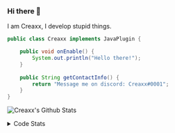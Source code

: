 ### Hi there 👋

I am Creaxx, I develop stupid things. 

```java
public class Creaxx implements JavaPlugin {

    public void onEnable() {
        System.out.println("Hello there!");
    }
    
    public String getContactInfo() {
        return "Message me on discord: Creaxx#0001";
    }
}
```

![Creaxx's Github Stats](https://github-readme-stats.vercel.app/api?username=CreaxxOG&show_icons=true&theme=dark&count_private=true)

<details>
  <summary>Code Stats</summary>

<!--START_SECTION:waka-->
![Code Time](http://img.shields.io/badge/Code%20Time-1%2C133%20hrs%2035%20mins-blue)

![Lines of code](https://img.shields.io/badge/From%20Hello%20World%20I%27ve%20Written-166%20lines%20of%20code-blue)

**🐱 My GitHub Data** 

> 📦 66.3 kB Used in GitHub's Storage 
 > 
> 🏆 815 Contributions in the Year 2023
 > 
> 🚫 Not Opted to Hire
 > 
> 📜 4 Public Repositories 
 > 
> 🔑 2 Private Repositories 
 > 
**I'm an Early 🐤** 

```text
🌞 Morning                177 commits         ██░░░░░░░░░░░░░░░░░░░░░░░   06.78 % 
🌆 Daytime                1153 commits        ███████████░░░░░░░░░░░░░░   44.18 % 
🌃 Evening                1238 commits        ████████████░░░░░░░░░░░░░   47.43 % 
🌙 Night                  42 commits          ░░░░░░░░░░░░░░░░░░░░░░░░░   01.61 % 
```
📅 **I'm Most Productive on Sunday** 

```text
Monday                   316 commits         ███░░░░░░░░░░░░░░░░░░░░░░   12.11 % 
Tuesday                  327 commits         ███░░░░░░░░░░░░░░░░░░░░░░   12.53 % 
Wednesday                318 commits         ███░░░░░░░░░░░░░░░░░░░░░░   12.18 % 
Thursday                 408 commits         ████░░░░░░░░░░░░░░░░░░░░░   15.63 % 
Friday                   238 commits         ██░░░░░░░░░░░░░░░░░░░░░░░   09.12 % 
Saturday                 496 commits         █████░░░░░░░░░░░░░░░░░░░░   19.00 % 
Sunday                   507 commits         █████░░░░░░░░░░░░░░░░░░░░   19.43 % 
```


📊 **This Week I Spent My Time On** 

```text
💬 Programming Languages: 
Java                     3 hrs 15 mins       ██████████████████████░░░   89.50 % 
YAML                     8 mins              █░░░░░░░░░░░░░░░░░░░░░░░░   03.94 % 
XML                      8 mins              █░░░░░░░░░░░░░░░░░░░░░░░░   03.79 % 
Kotlin                   4 mins              ░░░░░░░░░░░░░░░░░░░░░░░░░   01.94 % 
Properties               1 min               ░░░░░░░░░░░░░░░░░░░░░░░░░   00.53 % 

🔥 Editors: 
IntelliJ                 3 hrs 38 mins       █████████████████████████   100.00 % 
```

**I Mostly Code in Java** 

```text
Java                     15 repos            ████████████████░░░░░░░░░   65.22 % 
Kotlin                   7 repos             ████████░░░░░░░░░░░░░░░░░   30.43 % 
EJS                      1 repo              █░░░░░░░░░░░░░░░░░░░░░░░░   04.35 % 
```




 Last Updated on 06/03/2023 12:39:43 UTC
<!--END_SECTION:waka-->
</details>
